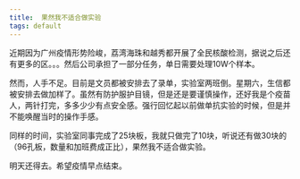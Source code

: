 ```yaml
---
title:  果然我不适合做实验
tags: default
---
```



近期因为广州疫情形势险峻，荔湾海珠和越秀都开展了全民核酸检测，据说之后还有更多的区。。。然后公司承担了一部分任务，单日需要处理10W个样本。

然而，人手不足。目前是文员都被安排去了录单，实验室两班倒。星期六，生信都被安排去做加样了。虽然有防护服护目镜，但是还是要谨慎操作，还好我是个疫苗人，两针打完，多多少少有点安全感。强行回忆起以前做单抗实验的时候，但是并不能唤醒当时的操作手感。

同样的时间，实验室同事完成了25块板，我就只做完了10块，听说还有做30块的（96孔板，数量和加班费成正比），果然我不适合做实验。

明天还得去。希望疫情早点结束。



